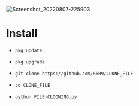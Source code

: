![Screenshot_20220807-225903](https://user-images.githubusercontent.com/109583367/183302911-0253ebf2-47d6-4832-9c70-ecfe23945eff.png)



# Install
 - `pkg update `
 
 - `pkg upgrade` 

 - `git clone https://github.com/S6B9/CLONE_FILE`
 
 - `cd CLONE_FILE`

 - `python FILE-CLOONING.py`
